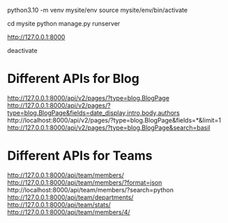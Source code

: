 python3.10 -m venv mysite/env
source mysite/env/bin/activate

cd mysite
python manage.py runserver

http://127.0.0.1:8000 

deactivate

# Different APIs for Blog
http://127.0.0.1:8000/api/v2/pages/?type=blog.BlogPage
http://127.0.0.1:8000/api/v2/pages/?type=blog.BlogPage&fields=date_display,intro,body,authors
http://localhost:8000/api/v2/pages/?type=blog.BlogPage&fields=*&limit=1
http://127.0.0.1:8000/api/v2/pages/?type=blog.BlogPage&search=basil

# Different APIs for Teams
http://127.0.0.1:8000/api/team/members/
http://127.0.0.1:8000/api/team/members/?format=json
http://localhost:8000/api/team/members/?search=python
http://127.0.0.1:8000/api/team/departments/
http://127.0.0.1:8000/api/team/stats/
http://127.0.0.1:8000/api/team/members/4/